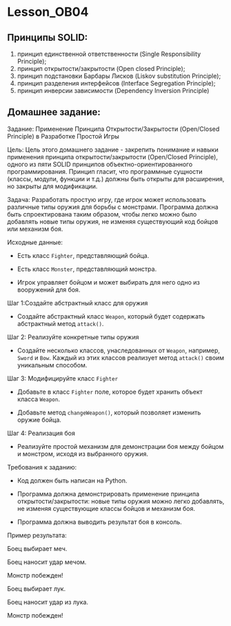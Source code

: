 # Lesson_OB04

## Принципы SOLID: ##

1. принцип единственной ответственности (Single Responsibility Principle);</br>
2. принцип открытости/закрытости (Open closed Principle);</br>
3. принцип подстановки Барбары Лисков (Liskov substitution Principle);</br>
4. принцип разделения интерфейсов (Interface Segregation Principle);</br>
5. принцип инверсии зависимости (Dependency Inversion Principle)


## Домашнее задание: ##

Задание: Применение Принципа Открытости/Закрытости (Open/Closed Principle) в Разработке Простой Игры

Цель: Цель этого домашнего задание - закрепить понимание и навыки применения принципа открытости/закрытости (Open/Closed Principle), одного из пяти SOLID принципов объектно-ориентированного программирования. Принцип гласит, что программные сущности (классы, модули, функции и т.д.) должны быть открыты для расширения, но закрыты для модификации.

Задача: Разработать простую игру, где игрок может использовать различные типы оружия для борьбы с монстрами. Программа должна быть спроектирована таким образом, чтобы легко можно было добавлять новые типы оружия, не изменяя существующий код бойцов или механизм боя.

Исходные данные:

- Есть класс `Fighter`, представляющий бойца.

- Есть класс `Monster`, представляющий монстра.

- Игрок управляет бойцом и может выбирать для него одно из вооружений для боя.

Шаг 1:Создайте абстрактный класс для оружия

- Создайте абстрактный класс `Weapon`, который будет содержать абстрактный метод `attack()`.

Шаг 2: Реализуйте конкретные типы оружия

- Создайте несколько классов, унаследованных от `Weapon`, например, `Sword` и `Bow`. Каждый из этих классов реализует метод `attack()` своим уникальным способом.

Шаг 3: Модифицируйте класс `Fighter`

- Добавьте в класс `Fighter` поле, которое будет хранить объект класса `Weapon`.

- Добавьте метод `changeWeapon()`, который позволяет изменить оружие бойца.

Шаг 4: Реализация боя

- Реализуйте простой механизм для демонстрации боя между бойцом и монстром, исходя из выбранного оружия.

Требования к заданию:

- Код должен быть написан на Python.

- Программа должна демонстрировать применение принципа открытости/закрытости: новые типы оружия можно легко добавлять, не изменяя существующие классы бойцов и механизм боя.

- Программа должна выводить результат боя в консоль.

Пример результата:

Боец выбирает меч.

Боец наносит удар мечом.

Монстр побежден!

Боец выбирает лук.

Боец наносит удар из лука.

Монстр побежден!